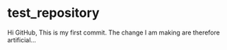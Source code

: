 # test_repository

Hi GitHub,
This is my first commit. The change I am making are therefore artificial...

